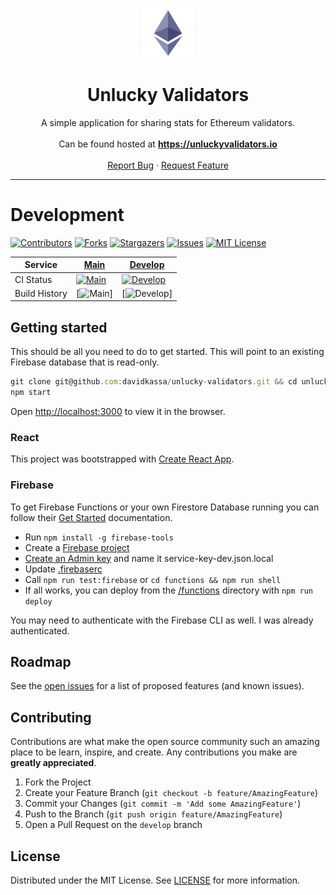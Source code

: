 <p align="center">
  <a href="https://unluckyvalidators.io">
    <img src="src/logo.svg" alt="Logo" width="80" height="80">
  </a>

  <h1 align="center">Unlucky Validators</h3>

  <p align="center">
    A simple application for sharing stats for Ethereum validators.
    <br />
    <br />
    Can be found hosted at <a href="https://unluckvalidators.io"><strong>https://unluckyvalidators.io</strong></a>
    <br />
    <br />
    <a href="https://github.com/davidkassa/unlucky-validators/issues">Report Bug</a>
    ·
    <a href="https://github.com/davidkassa/unlucky-validators/issues">Request Feature</a>
  </p>
</p>

---

# Development

<!-- PROJECT SHIELDS -->
<!--
*** I'm using markdown "reference style" links for readability.
*** Reference links are enclosed in brackets [ ] instead of parentheses ( ).
*** See the bottom of this document for the declaration of the reference variables
*** for contributors-url, forks-url, etc. This is an optional, concise syntax you may use.
*** https://www.markdownguide.org/basic-syntax/#reference-style-links
-->

[![Contributors][contributors-shield]][contributors-url]
[![Forks][forks-shield]][forks-url]
[![Stargazers][stars-shield]][stars-url]
[![Issues][issues-shield]][issues-url]
[![MIT License][license-shield]](LICENSE)

| Service       | [Main](https://unluckyvalidators.io)             | [Develop](https://dev.unluckyvalidators.io)                   |
| ------------- | -------------------------------------------- | ----------------------------------------------------- |
| CI Status     | [![Main][build-main-shield]][build-main-url] | [![Develop][build-develop-shield]][build-develop-url] |
| Build History | [![Main][build-main-history]]                | [![Develop][build-develop-history]]                   |

## Getting started

This should be all you need to do to get started. This will point to an existing Firebase database that is read-only.

```javascript
git clone git@github.com:davidkassa/unlucky-validators.git && cd unlucky-validators
npm start
```
Open [http://localhost:3000](http://localhost:3000) to view it in the browser.


### React

This project was bootstrapped with [Create React App](https://github.com/facebook/create-react-app).



### Firebase

To get Firebase Functions or your own Firestore Database running you can follow their [Get Started](https://firebase.google.com/docs/functions/get-started) documentation.

- Run `npm install -g firebase-tools`
- Create a [Firebase project](https://console.firebase.google.com)
- [Create an Admin key](https://firebase.google.com/docs/functions/local-emulator#set_up_admin_credentials_optional) and name it service-key-dev.json.local
- Update [.firebaserc](.firebaserc)
- Call `npm run test:firebase` or `cd functions && npm run shell`
- If all works, you can deploy from the [/functions](/functions) directory with `npm run deploy`

You may need to authenticate with the Firebase CLI as well. I was already authenticated.

<!-- ROADMAP -->

## Roadmap

See the [open issues](https://github.com/davidkassa/unlucky-validators/issues) for a list of proposed features (and known issues).

<!-- CONTRIBUTING -->

## Contributing

Contributions are what make the open source community such an amazing place to be learn, inspire, and create. Any contributions you make are **greatly appreciated**.

1. Fork the Project
2. Create your Feature Branch (`git checkout -b feature/AmazingFeature`)
3. Commit your Changes (`git commit -m 'Add some AmazingFeature'`)
4. Push to the Branch (`git push origin feature/AmazingFeature`)
5. Open a Pull Request on the `develop` branch

<!-- LICENSE -->

## License

Distributed under the MIT License. See [LICENSE](LICENSE) for more information.

<!-- MARKDOWN LINKS & IMAGES -->
<!-- https://www.markdownguide.org/basic-syntax/#reference-style-links -->

[contributors-shield]: https://img.shields.io/github/contributors/davidkassa/unlucky-validators?style=flat-square
[contributors-url]: https://github.com/davidkassa/unlucky-validators/graphs/contributors
[forks-shield]: https://img.shields.io/github/forks/davidkassa/unlucky-validators?style=flat-square
[forks-url]: https://github.com/davidkassa/unlucky-validators/network/members
[stars-shield]: https://img.shields.io/github/stars/davidkassa/unlucky-validators?style=flat-square
[stars-url]: https://github.com/davidkassa/unlucky-validators/stargazers
[issues-shield]: https://img.shields.io/github/issues/davidkassa/unlucky-validators?style=flat-square
[issues-url]: https://github.com/davidkassa/unlucky-validators/issues
[license-shield]: https://img.shields.io/github/license/davidkassa/unlucky-validators?style=flat-square
[build-main-shield]: https://img.shields.io/github/workflow/status/davidkassa/unlucky-validators/Deploy%20Production?style=flat-square
[build-main-url]: https://github.com/davidkassa/unlucky-validators/actions?query=branch%3Amain
[build-main-history]: https://buildstats.info/github/chart/davidkassa/unlucky-validators?includeBuildsFromPullRequest=false&branch=main
[build-develop-shield]: https://img.shields.io/github/workflow/status/davidkassa/unlucky-validators/Deploy%20Staging?style=flat-square
[build-develop-url]: https://github.com/davidkassa/unlucky-validators/actions?query=branch%3Adevelop
[build-develop-history]: https://buildstats.info/github/chart/davidkassa/unlucky-validators?includeBuildsFromPullRequest=false&branch=develop
